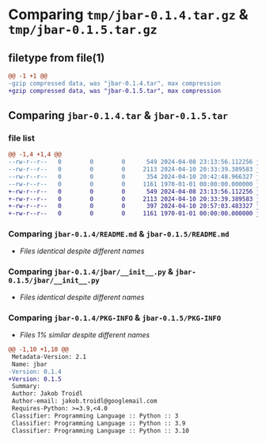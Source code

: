 # Comparing `tmp/jbar-0.1.4.tar.gz` & `tmp/jbar-0.1.5.tar.gz`

## filetype from file(1)

```diff
@@ -1 +1 @@
-gzip compressed data, was "jbar-0.1.4.tar", max compression
+gzip compressed data, was "jbar-0.1.5.tar", max compression
```

## Comparing `jbar-0.1.4.tar` & `jbar-0.1.5.tar`

### file list

```diff
@@ -1,4 +1,4 @@
--rw-r--r--   0        0        0      549 2024-04-08 23:13:56.112256 jbar-0.1.4/README.md
--rw-r--r--   0        0        0     2113 2024-04-10 20:33:39.389583 jbar-0.1.4/jbar/__init__.py
--rw-r--r--   0        0        0      354 2024-04-10 20:42:48.966327 jbar-0.1.4/pyproject.toml
--rw-r--r--   0        0        0     1161 1970-01-01 00:00:00.000000 jbar-0.1.4/PKG-INFO
+-rw-r--r--   0        0        0      549 2024-04-08 23:13:56.112256 jbar-0.1.5/README.md
+-rw-r--r--   0        0        0     2113 2024-04-10 20:33:39.389583 jbar-0.1.5/jbar/__init__.py
+-rw-r--r--   0        0        0      397 2024-04-10 20:57:03.483327 jbar-0.1.5/pyproject.toml
+-rw-r--r--   0        0        0     1161 1970-01-01 00:00:00.000000 jbar-0.1.5/PKG-INFO
```

### Comparing `jbar-0.1.4/README.md` & `jbar-0.1.5/README.md`

 * *Files identical despite different names*

### Comparing `jbar-0.1.4/jbar/__init__.py` & `jbar-0.1.5/jbar/__init__.py`

 * *Files identical despite different names*

### Comparing `jbar-0.1.4/PKG-INFO` & `jbar-0.1.5/PKG-INFO`

 * *Files 1% similar despite different names*

```diff
@@ -1,10 +1,10 @@
 Metadata-Version: 2.1
 Name: jbar
-Version: 0.1.4
+Version: 0.1.5
 Summary: 
 Author: Jakob Troidl
 Author-email: jakob.troidl@googlemail.com
 Requires-Python: >=3.9,<4.0
 Classifier: Programming Language :: Python :: 3
 Classifier: Programming Language :: Python :: 3.9
 Classifier: Programming Language :: Python :: 3.10
```


